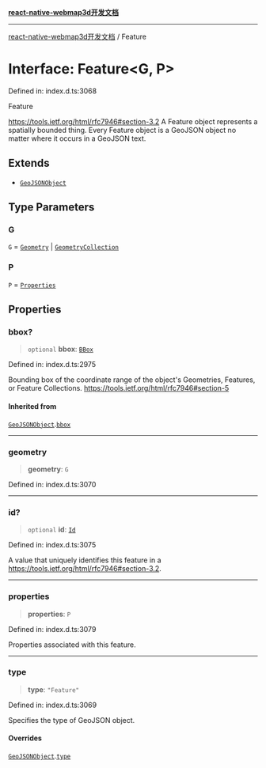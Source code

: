 [**react-native-webmap3d开发文档**](../README.md)

***

[react-native-webmap3d开发文档](../globals.md) / Feature

# Interface: Feature\<G, P\>

Defined in: index.d.ts:3068

Feature

https://tools.ietf.org/html/rfc7946#section-3.2
A Feature object represents a spatially bounded thing.
Every Feature object is a GeoJSON object no matter where it occurs in a GeoJSON text.

## Extends

- [`GeoJSONObject`](GeoJSONObject.md)

## Type Parameters

### G

`G` = [`Geometry`](Geometry.md) \| [`GeometryCollection`](GeometryCollection.md)

### P

`P` = [`Properties`](../type-aliases/Properties.md)

## Properties

### bbox?

> `optional` **bbox**: [`BBox`](../type-aliases/BBox.md)

Defined in: index.d.ts:2975

Bounding box of the coordinate range of the object's Geometries, Features, or Feature Collections.
https://tools.ietf.org/html/rfc7946#section-5

#### Inherited from

[`GeoJSONObject`](GeoJSONObject.md).[`bbox`](GeoJSONObject.md#bbox)

***

### geometry

> **geometry**: `G`

Defined in: index.d.ts:3070

***

### id?

> `optional` **id**: [`Id`](../type-aliases/Id.md)

Defined in: index.d.ts:3075

A value that uniquely identifies this feature in a
https://tools.ietf.org/html/rfc7946#section-3.2.

***

### properties

> **properties**: `P`

Defined in: index.d.ts:3079

Properties associated with this feature.

***

### type

> **type**: `"Feature"`

Defined in: index.d.ts:3069

Specifies the type of GeoJSON object.

#### Overrides

[`GeoJSONObject`](GeoJSONObject.md).[`type`](GeoJSONObject.md#type)
